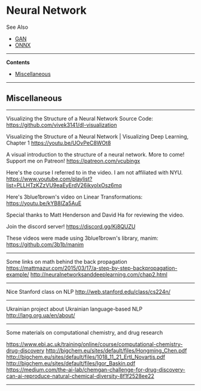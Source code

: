 # Neural Network

See Also

  - [GAN](GAN.md)
  - [ONNX](ONNX.md)

---

**Contents**

- [Miscellaneous](NeuralNetwork.md#miscellaneous)

---

## Miscellaneous

---

Visualizing the Structure of a Neural Network
Source Code: https://github.com/vivek3141/dl-visualization

Visualizing the Structure of a Neural Network | Visualizing Deep Learning, Chapter 1
https://youtu.be/UOvPeC8WOt8

A visual introduction to the structure of a neural network. More to come!
Support me on Patreon! https://patreon.com/vcubingx

Here's the course I referred to in the video. I am not affiliated with NYU.
https://www.youtube.com/playlist?list=PLLHTzKZzVU9eaEyErdV26ikyolxOsz6mq

Here's 3blue1brown's video on Linear Transformations: 
https://youtu.be/kYB8IZa5AuE

Special thanks to Matt Henderson and David Ha for reviewing the video.

Join the discord server!
https://discord.gg/Kj8QUZU

These videos were made using 3blue1brown's library, manim:
https://github.com/3b1b/manim

---

Some links on math behind the back propagation
https://mattmazur.com/2015/03/17/a-step-by-step-backpropagation-example/
http://neuralnetworksanddeeplearning.com/chap2.html
  
---
  
Nice Stanford class on NLP
http://web.stanford.edu/class/cs224n/

---

Ukrainian project about Ukrainian language-based NLP
http://lang.org.ua/en/about/

---
  
Some materials on computational chemistry, and drug research  

https://www.ebi.ac.uk/training/online/course/computational-chemistry-drug-discovery
http://bigchem.eu/sites/default/files/Hongming_Chen.pdf
http://bigchem.eu/sites/default/files/1018_11_21_Ertl_Novartis.pdf
http://bigchem.eu/sites/default/files/Igor_Baskin.pdf
https://medium.com/the-ai-lab/chemgan-challenge-for-drug-discovery-can-ai-reproduce-natural-chemical-diversity-8f1f2528ee22

---
